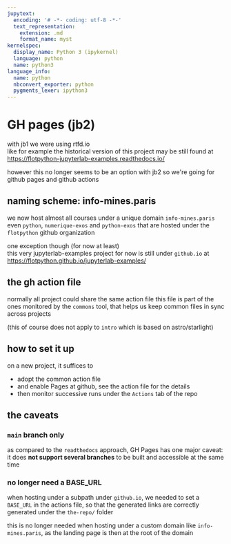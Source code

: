 ```yaml
---
jupytext:
  encoding: '# -*- coding: utf-8 -*-'
  text_representation:
    extension: .md
    format_name: myst
kernelspec:
  display_name: Python 3 (ipykernel)
  language: python
  name: python3
language_info:
  name: python
  nbconvert_exporter: python
  pygments_lexer: ipython3
---
```


# GH pages (jb2)

with jb1 we were using rtfd.io  
like for example the historical version of this project may be still found at  
 https://flotpython-jupyterlab-examples.readthedocs.io/

however this no longer seems to be an option with jb2 so we're going for github pages and github actions

## naming scheme: info-mines.paris

we now host almost all courses under a unique domain `info-mines.paris`  
even `python`, `numerique-exos` and `python-exos` that are hosted under the `flotpython` github organization

one exception though (for now at least)  
this very jupyterlab-examples project for now is still under `github.io` at
https://flotpython.github.io/jupyterlab-examples/

## the gh action file

normally all project could share the same action file
this file is part of the ones monitored by the `commons` tool, that helps us keep common files in sync across projects

(this of course does not apply to `intro` which is based on astro/starlight)

## how to set it up

on a new project, it suffices to

- adopt the common action file
- and enable Pages at github, see the action file for the details
- then monitor successive runs under the `Actions` tab of the repo

## the caveats

###  `main` branch only

as compared to the `readthedocs` approach, GH Pages has one major caveat: it
does **not support several branches** to be built and accessible at the same
time

### no longer need a BASE_URL

when hosting under a subpath under `github.io`, we needed to set a `BASE_URL` in the actions file, so that
the generated links are correctly generated under the `the-repo/` folder

this is no longer needed when hosting under a custom domain like
`info-mines.paris`, as the landing page is then at the root of the domain
